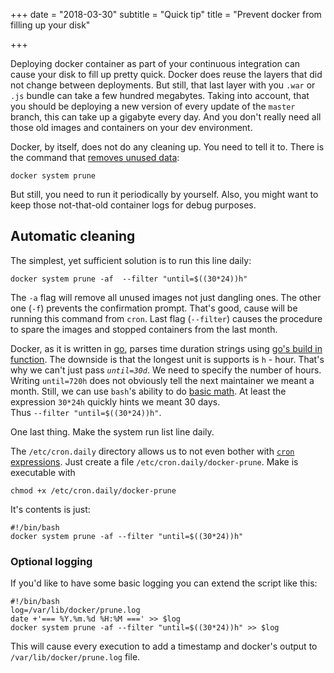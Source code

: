 +++
date = "2018-03-30"
subtitle = "Quick tip"
title = "Prevent docker from filling up your disk"

+++

Deploying docker container as part of your continuous integration can cause your disk to fill up pretty quick.
Docker does reuse the layers that did not change between deployments. But still, that last layer with you `.war` or `.js` bundle can take a few hundred megabytes.
Taking into account, that you should be deploying a new version of every update of the `master` branch, this can take up a gigabyte every day. And you don't really need all those old images and containers on your dev environment.

Docker, by itself, does not do any cleaning up. You need to tell it to. There is the command that [removes unused data](https://docs.docker.com/engine/reference/commandline/system_prune/):

    docker system prune
But still, you need to run it periodically by yourself. Also, you might want to keep those not-that-old container logs for debug purposes. 

## Automatic cleaning

The simplest, yet sufficient solution is to run this line daily:

    docker system prune -af  --filter "until=$((30*24))h"

The `-a` flag will remove all unused images not just dangling ones. The other one (`-f`) prevents the confirmation prompt. 
That's good, cause will be running this command from `cron`. Last flag (`--filter`) causes the procedure to spare the images and stopped containers from the last month. 

Docker, as it is written in [go](https://go-lang.org), parses time duration strings using [go's build in function](https://golang.org/pkg/time/#ParseDuration). The downside is that the longest unit is supports is `h` - hour. That's why we can't just pass *`until=30d`*.
We need to specify the number of hours. Writing `until=720h` does not obviously tell the next maintainer we meant a month. Still, we can use `bash`'s ability to do [basic math](http://tldp.org/LDP/abs/html/arithexp.html). At least the expression `30*24h` quickly hints we meant 30 days.  
Thus `--filter "until=$((30*24))h"`.

One last thing. Make the system run list line daily.

The `/etc/cron.daily` directory allows us to not even bother with [`cron` expressions](https://docs.oracle.com/cd/E12058_01/doc/doc.1014/e12030/cron_expressions.htm).
Just create a file `/etc/cron.daily/docker-prune`. Make is executable with

    chmod +x /etc/cron.daily/docker-prune

It's contents is just:

    #!/bin/bash
    docker system prune -af --filter "until=$((30*24))h"

### Optional logging
If you'd like to have some basic logging you can extend the script like this:

    #!/bin/bash
    log=/var/lib/docker/prune.log
    date +'=== %Y.%m.%d %H:%M ===' >> $log
    docker system prune -af --filter "until=$((30*24))h" >> $log

This will cause every execution to add a timestamp and docker's output to `/var/lib/docker/prune.log` file.